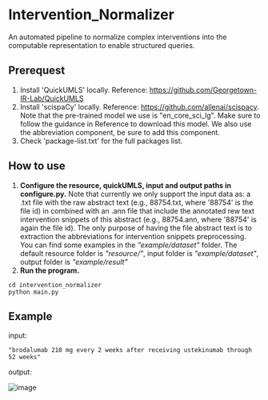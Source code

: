# Intervention_Normalizer

An automated pipeline to normalize complex interventions into the computable representation to enable structured queries. 

## Prerequest
1. Install 'QuickUMLS' locally. Reference: https://github.com/Georgetown-IR-Lab/QuickUMLS
2. Install 'scispaCy' locally. Reference: https://github.com/allenai/scispacy. Note that the pre-trained model we use is "en_core_sci_lg". Make sure to follow the guidance in Reference to download this model. We also use the abbreviation component, be sure to add this component. 
3. Check 'package-list.txt' for the full packages list.
## How to use
1. **Configure the resource, quickUMLS, input and output paths in configure.py.** Note that currently we only support the input data as: a .txt file with the raw abstract text (e.g., 88754.txt, where '88754' is the file id) in combined with an .ann file that include the annotated rew text intervention snippets of this abstract (e.g., 88754.ann, where '88754' is again the file id). The only purpose of having the file abstract text is to extraction the abbreviations for intervention snippets preprocessing. You can find some examples in the *"example/dataset"* folder. The default resource folder is *"resource/"*, input folder is *"example/dataset"*, output folder is *"example/result"*
2. **Run the program.**
```
cd intervention_normalizer
python main.py
```
## Example
input:

    "brodalumab 210 mg every 2 weeks after receiving ustekinumab through 52 weeks"
    
output:

![image](https://user-images.githubusercontent.com/14129718/118528078-eb990a80-b70f-11eb-9185-cd4ad2db000f.png)



    
